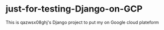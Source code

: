 # just-for-testing-Django-on-GCP

This is qazwsx08ghj's Django project to put my on Google cloud plateform 
